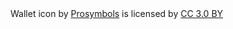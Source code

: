 <div>Wallet icon by <a href="https://www.flaticon.com/authors/prosymbols" title="Prosymbols">Prosymbols</a> is licensed by <a href="http://creativecommons.org/licenses/by/3.0/" title="Creative Commons BY 3.0" target="_blank">CC 3.0 BY</a></div>
